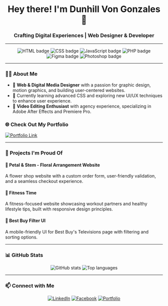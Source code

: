 <h1 align="center">Hey there! I'm Dunhill Von Gonzales 👋</h1>
<h3 align="center">Crafting Digital Experiences | Web Designer & Developer</h3>

---

<p align="center">
  <img src="https://img.shields.io/badge/Code-HTML-informational?style=flat&logo=html5&color=E34F26" alt="HTML badge"/>
  <img src="https://img.shields.io/badge/Code-CSS-informational?style=flat&logo=css3&color=1572B6" alt="CSS badge"/>
  <img src="https://img.shields.io/badge/Code-JavaScript-informational?style=flat&logo=javascript&color=F7DF1E" alt="JavaScript badge"/>
  <img src="https://img.shields.io/badge/Code-PHP-informational?style=flat&logo=php&color=777BB4" alt="PHP badge"/>
  <img src="https://img.shields.io/badge/Design-Figma-informational?style=flat&logo=figma&color=F24E1E" alt="Figma badge"/>
  <img src="https://img.shields.io/badge/Design-Photoshop-informational?style=flat&logo=adobe-photoshop&color=31A8FF" alt="Photoshop badge"/>
</p>

---

### 👨‍💻 About Me
- 🎨 **Web & Digital Media Designer** with a passion for graphic design, motion graphics, and building user-centered websites.
- 🌱 Currently learning advanced CSS and exploring new UI/UX techniques to enhance user experience.
- 🎥 **Video Editing Enthusiast** with agency experience, specializing in Adobe After Effects and Premiere Pro.

### 🌐 Check Out My Portfolio
[![Portfolio Link](https://img.shields.io/badge/Portfolio-Visit_My_Site-informational?style=for-the-badge&logo=Google-Chrome&color=4285F4)](https://dunhillgonzales.com)

---

### 🚀 Projects I'm Proud Of
#### 🌸 Petal & Stem - Floral Arrangement Website
A flower shop website with a custom order form, user-friendly validation, and a seamless checkout experience.

#### 💪 Fitness Time
A fitness-focused website showcasing workout partners and healthy lifestyle tips, built with responsive design principles.

#### 📱 Best Buy Filter UI
A mobile-friendly UI for Best Buy's Televisions page with filtering and sorting options.

---

### 📊 GitHub Stats
<p align="center">
  <img src="https://github-readme-stats.vercel.app/api?username=yourusername&show_icons=true&theme=radical" alt="GitHub stats" />
  <img src="https://github-readme-stats.vercel.app/api/top-langs/?username=yourusername&layout=compact&theme=radical" alt="Top languages" />
</p>

---

### 📫 Connect with Me
<p align="center">
  <a href="https://www.linkedin.com/in/dunhillvongonzales/" target="_blank"><img src="https://img.shields.io/badge/LinkedIn-Connect-blue?style=for-the-badge&logo=linkedin" alt="LinkedIn"></a>
  <a href="https://www.facebook.com/dunhill.vongonzales" target="_blank"><img src="https://img.shields.io/badge/Facebook-Follow-blue?style=for-the-badge&logo=facebook" alt="Facebook"></a>
  <a href="https://dunhillgonzales.com" target="_blank"><img src="https://img.shields.io/badge/Portfolio-Visit-blue?style=for-the-badge&logo=google-chrome" alt="Portfolio"></a>
</p>

